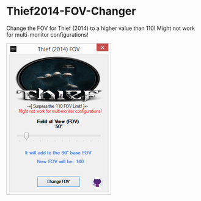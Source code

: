 # Thief2014-FOV-Changer

Change the FOV for Thief (2014) to a higher value than 110!
Might not work for multi-monitor configurations!

![Screenshot](fovchange.png)
